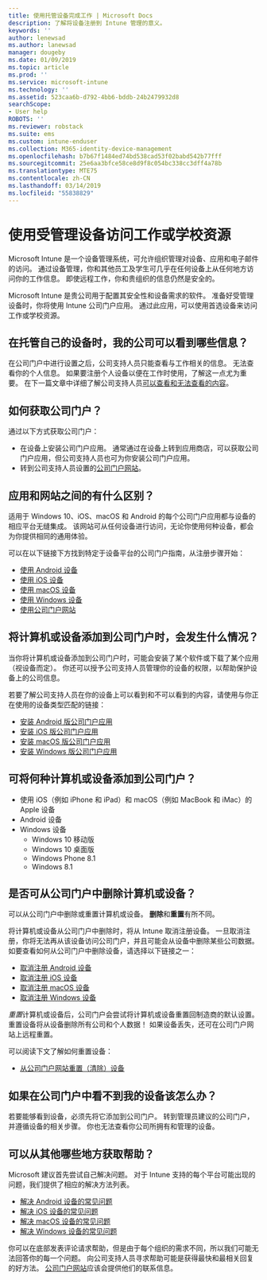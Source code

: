 ```yaml
---
title: 使用托管设备完成工作 | Microsoft Docs
description: 了解将设备注册到 Intune 管理的意义。
keywords: ''
author: lenewsad
ms.author: lanewsad
manager: dougeby
ms.date: 01/09/2019
ms.topic: article
ms.prod: ''
ms.service: microsoft-intune
ms.technology: ''
ms.assetid: 523caa6b-d792-4bb6-bddb-24b2479932d8
searchScope:
- User help
ROBOTS: ''
ms.reviewer: robstack
ms.suite: ems
ms.custom: intune-enduser
ms.collection: M365-identity-device-management
ms.openlocfilehash: b7b67f1484ed74bd538cad53f02babd542b77fff
ms.sourcegitcommit: 25e6aa3bfce58ce8d9f8c054bc338cc3dff4a78b
ms.translationtype: MTE75
ms.contentlocale: zh-CN
ms.lasthandoff: 03/14/2019
ms.locfileid: "55838829"
---
```

# <a name="use-managed-devices-to-access-work-or-school-resources"></a>使用受管理设备访问工作或学校资源
Microsoft Intune 是一个设备管理系统，可允许组织管理对设备、应用和电子邮件的访问。 通过设备管理，你和其他员工及学生可几乎在任何设备上从任何地方访问你的工作信息。 即使远程工作，你和贵组织的信息仍然是安全的。

Microsoft Intune 是贵公司用于配置其安全性和设备需求的软件。 准备好受管理设备时，你将使用 Intune 公司门户应用。 通过此应用，可以使用首选设备来访问工作或学校资源。 

## <a name="what-information-can-my-company-see-when-i-get-my-device-managed"></a>在托管自己的设备时，我的公司可以看到哪些信息？
在公司门户中进行设置之后，公司支持人员只能查看与工作相关的信息。 无法查看你的个人信息。 如果要注册个人设备以便在工作时使用，了解这一点尤为重要。 在下一篇文章中详细了解公司支持人员[可以查看和无法查看的内容](what-info-can-your-company-see-when-you-enroll-your-device-in-intune.md)。

## <a name="how-do-i-get-company-portal"></a>如何获取公司门户？
通过以下方式获取公司门户：

- 在设备上安装公司门户应用。 通常通过在设备上转到应用商店，可以获取公司门户应用，但公司支持人员也可为你安装公司门户应用。
- 转到公司支持人员设置的[公司门户网站](https://go.microsoft.com/fwlink/?linkid=2010980)。

## <a name="whats-the-difference-between-the-app-and-the-website"></a>应用和网站之间的有什么区别？
适用于 Windows 10、iOS、macOS 和 Android 的每个公司门户应用都与设备的相应平台无缝集成。 该网站可从任何设备进行访问，无论你使用何种设备，都会为你提供相同的通用体验。 

可以在以下链接下方找到特定于设备平台的公司门户指南，从注册步骤开始：  

- [使用 Android 设备](using-your-android-device-with-intune.md)
- [使用 iOS 设备](using-your-ios-device-with-intune.md)
- [使用 macOS 设备](using-your-macos-device-with-intune.md)
- [使用 Windows 设备](using-your-windows-device-with-intune.md)
- [使用公司门户网站](using-the-intune-company-portal-website.md)

## <a name="what-happens-when-you-add-a-computer-or-device-to-the-company-portal"></a>将计算机或设备添加到公司门户时，会发生什么情况？
当你将计算机或设备添加到公司门户时，可能会安装了某个软件或下载了某个应用（视设备而定）。 你还可以授予公司支持人员管理你的设备的权限，以帮助保护设备上的公司信息。

若要了解公司支持人员在你的设备上可以看到和不可以看到的内容，请使用与你正在使用的设备类型匹配的链接：

- [安装 Android 版公司门户应用](what-happens-if-you-install-the-company-portal-app-and-enroll-your-device-in-intune-android.md)
- [安装 iOS 版公司门户应用](what-happens-if-you-install-the-company-portal-app-and-enroll-your-device-in-intune-ios.md)
- [安装 macOS 版公司门户应用](what-happens-if-you-install-the-company-portal-app-and-enroll-your-device-in-intune-macos.md)
- [安装 Windows 版公司门户应用](about-cp-app-for-windows-10.md)

## <a name="what-kind-of-computers-or-devices-can-you-add-to-the-company-portal"></a>可将何种计算机或设备添加到公司门户？
-   使用 iOS（例如 iPhone 和 iPad）和 macOS（例如 MacBook 和 iMac）的 Apple 设备
-   Android 设备
-   Windows 设备
    -   Windows 10 移动版
    -   Windows 10 桌面版
    -   Windows Phone 8.1
    -   Windows 8.1

## <a name="can-you-remove-a-computer-or-device-from-the-company-portal"></a>是否可从公司门户中删除计算机或设备？
可以从公司门户中删除或重置计算机或设备。 **删除**和**重置**有所不同。

将计算机或设备从公司门户中删除时，将从 Intune 取消注册设备。 一旦取消注册，你将无法再从该设备访问公司门户，并且可能会从设备中删除某些公司数据。 如要查看如何从公司门户中删除设备，请选择以下链接之一：

- [取消注册 Android 设备](unenroll-your-device-from-intune-android.md)
- [取消注册 iOS 设备](unenroll-your-device-from-intune-ios.md)
- [取消注册 macOS 设备](unenroll-your-device-from-intune-macos.md)
- [取消注册 Windows 设备](unenroll-your-device-from-intune-windows.md)

*重置*计算机或设备后，公司门户会尝试将计算机或设备重置回制造商的默认设置。 重置设备将从设备删除所有公司和个人数据！ 如果设备丢失，还可在公司门户网站上远程重置。

可以阅读下文了解如何重置设备：

- [从公司门户网站重置（清除）设备](reset-erase-your-device-cpwebsite.md)

## <a name="what-if-i-cant-see-my-device-in-the-company-portal"></a>如果在公司门户中看不到我的设备该怎么办？
若要能够看到设备，必须先将它添加到公司门户。 转到管理员建议的公司门户，并遵循设备的相关步骤。 你也无法查看你公司所拥有和管理的设备。

## <a name="where-else-can-i-go-for-help"></a>可以从其他哪些地方获取帮助？
Microsoft 建议首先尝试自己解决问题。 对于 Intune 支持的每个平台可能出现的问题，我们提供了相应的解决方法列表。

- [解决 Android 设备的常见问题](troubleshoot-your-device-android.md)
- [解决 iOS 设备的常见问题](troubleshoot-your-device-ios.md)
- [解决 macOS 设备的常见问题](troubleshoot-your-device-macos.md)
- [解决 Windows 设备的常见问题](troubleshoot-your-device-windows.md)

你可以在底部发表评论请求帮助，但是由于每个组织的需求不同，所以我们可能无法回答你的每一个问题。 向公司支持人员寻求帮助可能是获得最快和最相关回复的好方法。 [公司门户网站](https://go.microsoft.com/fwlink/?linkid=2010980)应该会提供他们的联系信息。
